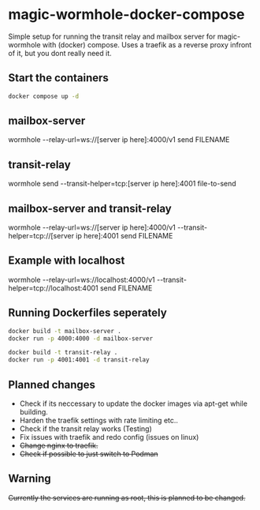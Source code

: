 # magic-wormhole-docker-compose

Simple setup for running the transit relay and mailbox server for magic-wormhole with (docker) compose. Uses a traefik as a reverse proxy infront of it, but you dont really need it.

## Start the containers

```bash
docker compose up -d
```

## mailbox-server

wormhole --relay-url=ws://[server ip here]:4000/v1 send FILENAME

## transit-relay

wormhole send --transit-helper=tcp:[server ip here]:4001 file-to-send

## mailbox-server and transit-relay

wormhole --relay-url=ws://[server ip here]:4000/v1 --transit-helper=tcp://[server ip here]:4001 send FILENAME

## Example with localhost

wormhole --relay-url=ws://localhost:4000/v1 --transit-helper=tcp://localhost:4001 send FILENAME

## Running Dockerfiles seperately

```bash
docker build -t mailbox-server .
docker run -p 4000:4000 -d mailbox-server
```

```bash
docker build -t transit-relay .
docker run -p 4001:4001 -d transit-relay
```


## Planned changes


- Check if its neccessary to update the docker images via apt-get while building.
- Harden the traefik settings with rate limiting etc..
- Check if the transit relay works (Testing)
- Fix issues with traefik and redo config (issues on linux)
- ~~Change nginx to traefik.~~
- ~~Check if possible to just switch to Podman~~

## Warning

~~Currently the services are running as root, this is planned to be changed.~~

